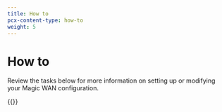 ```yaml
---
title: How to
pcx-content-type: how-to
weight: 5
---
```


# How to

Review the tasks below for more information on setting up or modifying your Magic WAN configuration.

{{<directory-listing>}}

